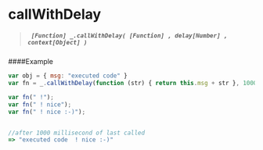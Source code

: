 # callWithDelay
> ##### ``` [Function] _.callWithDelay( [Function] , delay[Number] , context[Object] )```

####Example
``` javascript
var obj = { msg: "executed code" }
var fn = _.callWithDelay(function (str) { return this.msg + str }, 1000 , obj);

var fn(" !");
var fn(" ! nice");
var fn(" ! nice :-)");


//after 1000 millisecond of last called
=> "executed code  ! nice :-)"
```
